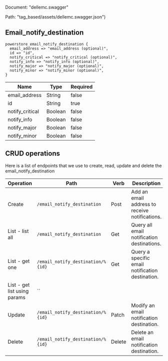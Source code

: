 Document: "dellemc.swagger"


Path: "tag_based/assets/dellemc.swagger.json")

## Email_notify_destination



```puppet
powerstore_email_notify_destination {
  email_address => "email_address (optional)",
  id => "id",
  notify_critical => "notify_critical (optional)",
  notify_info => "notify_info (optional)",
  notify_major => "notify_major (optional)",
  notify_minor => "notify_minor (optional)",
}
```

| Name        | Type           | Required       |
| ------------- | ------------- | ------------- |
|email_address | String | false |
|id | String | true |
|notify_critical | Boolean | false |
|notify_info | Boolean | false |
|notify_major | Boolean | false |
|notify_minor | Boolean | false |



## CRUD operations

Here is a list of endpoints that we use to create, read, update and delete the email_notify_destination

| Operation | Path | Verb | Description | OperationID |
| ------------- | ------------- | ------------- | ------------- | ------------- |
|Create|`/email_notify_destination`|Post|Add an email address to receive notifications.|email_notify_destinationCreate|
|List - list all|`/email_notify_destination`|Get|Query all email notification destinations.|email_notify_destinationCollectionQuery|
|List - get one|`/email_notify_destination/%{id}`|Get|Query a specific email notification destination.|email_notify_destinationInstanceQuery|
|List - get list using params|``||||
|Update|`/email_notify_destination/%{id}`|Patch|Modify an email notification destination.|email_notify_destinationModify|
|Delete|`/email_notify_destination/%{id}`|Delete|Delete an email notification destination.|email_notify_destinationDelete|
